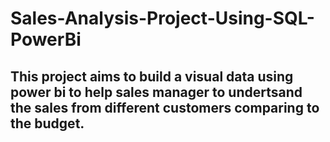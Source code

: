 # Sales-Analysis-Project-Using-SQL-PowerBi

## This project aims to build a visual data using power bi to help sales manager to undertsand the sales from different customers comparing to the budget.

